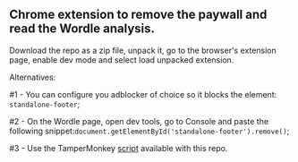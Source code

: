 ## Chrome extension to remove the paywall and read the Wordle analysis.

Download the repo as a zip file, unpack it, go to the browser's extension page, enable dev mode and select load unpacked extension.

Alternatives:

#1 - You can configure you adblocker of choice so it blocks the element: ```standalone-footer```;

#2 - On the Wordle page, open dev tools, go to Console and paste the following snippet:```document.getElementById('standalone-footer').remove()```;

#3 - Use the TamperMonkey [script](https://github.com/Heart-BreakOne/wordle_analysis/blob/main/tamper_monkey_script.js) available with this repo.
